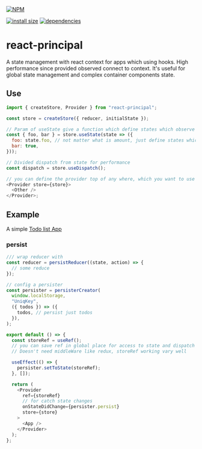 [![NPM](https://nodei.co/npm/react-principal.png)](https://nodei.co/npm/react-principal/)

[![install size](https://packagephobia.now.sh/badge?p=react-principal)](https://packagephobia.now.sh/result?p=react-principal) [![dependencies](https://david-dm.org/poolkhord/react-principal.svg)](https://david-dm.org/poolkhord/react-principal.svg)

# react-principal

A state management with react context for apps which using hooks.
High performance since provided observed connect to context.
It's useful for global state management and complex container components state.

## Use

```js
import { createStore, Provider } from "react-principal";

const store = createStore({ reducer, initialState });

// Param of useState give a function which define states which observe to next render don't effected on states which returned
const { foo, bar } = store.useState(state => ({
  foo: state.foo, // not matter what is amount, just define states which you want to observe for next render
  bar: true,
}));

// Divided dispatch from state for performance
const dispatch = store.useDispatch();

// you can define the provider top of any where, which you want to use a store
<Provider store={store}>
  <Other />
</Provider>;
```

## Example

A simple [Todo list App](https://github.com/poolkhord/react-principal/blob/master/examples/web/src/app.js)

### persist

```js
/// wrap reducer with
const reducer = persistReducer((state, action) => {
  // some reduce
});

// config a persister
const persister = persisterCreator(
  window.localStorage,
  "UniqKey",
  ({ todos }) => ({
    todos, // persist just todos
  }),
);

export default () => {
  const storeRef = useRef();
  // you can save ref in global place for access to state and dispatch out of children components.
  // Doesn't need middleWare like redux, storeRef working vary well

  useEffect(() => {
    persister.setToState(storeRef);
  }, []);

  return (
    <Provider
      ref={storeRef}
      // for catch state changes
      onStateDidChange={persister.persist}
      store={store}
    >
      <App />
    </Provider>
  );
};
```
